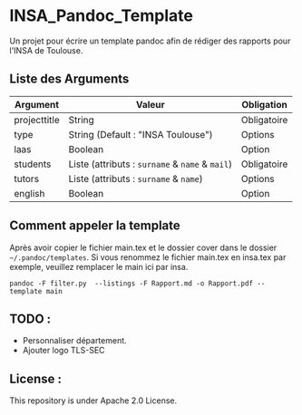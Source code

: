 # INSA_Pandoc_Template

Un projet pour écrire un template pandoc afin de rédiger des rapports pour l'INSA de Toulouse.

## Liste des Arguments

|Argument|Valeur|Obligation|
|-|-|-|
|projecttitle|String|Obligatoire|
|type|String (Default : "INSA Toulouse")|Options|
|laas| Boolean | Option |
|students|Liste (attributs : `surname` & `name` & `mail`)|Obligatoire|
|tutors|Liste (attributs : `surname` & `name`)|Options|
|english| Boolean|Option|

## Comment appeler la template

Après avoir copier le fichier main.tex et le dossier cover  dans le dossier `~/.pandoc/templates`. 
Si vous renommez le fichier main.tex en insa.tex par exemple, veuillez remplacer le main ici par insa.

`pandoc -F filter.py  --listings -F Rapport.md -o Rapport.pdf --template main`


## TODO :

* Personnaliser département.
* Ajouter logo TLS-SEC


## License : 
This repository is under Apache 2.0 License. 
